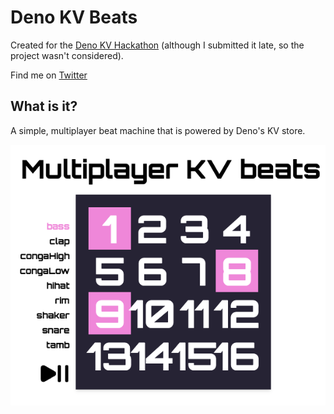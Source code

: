 # Deno KV Beats

Created for the [Deno KV Hackathon](https://deno.com/blog/deno-kv-hackathon) (although I submitted it late, so the project wasn't considered).

Find me on [Twitter](https://twitter.com/kevinbatdorf)

## What is it?

A simple, multiplayer beat machine that is powered by Deno's KV store.

![Screenshot showing the demo](./static/screenshot.png)
